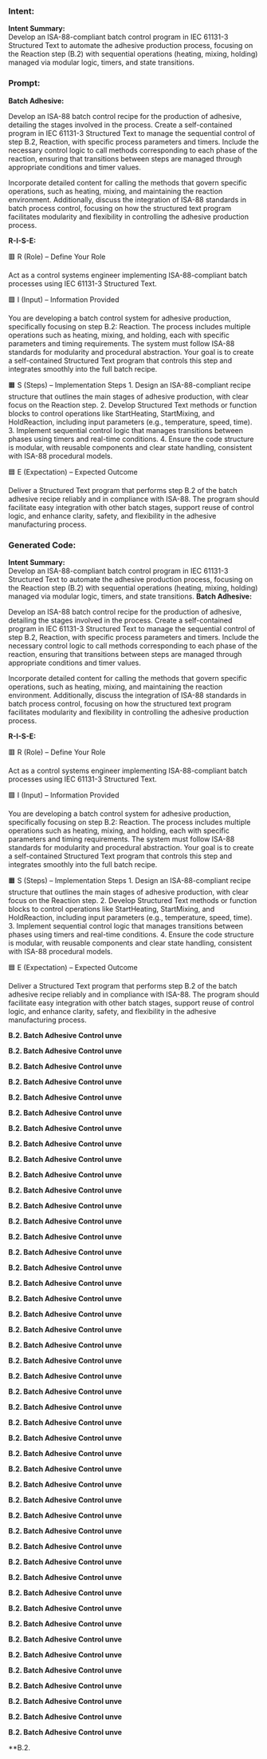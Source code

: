 ### Intent:
**Intent Summary:**  
Develop an ISA-88-compliant batch control program in IEC 61131-3 Structured Text to automate the adhesive production process, focusing on the Reaction step (B.2) with sequential operations (heating, mixing, holding) managed via modular logic, timers, and state transitions.

### Prompt:
**Batch Adhesive:**

Develop an ISA-88 batch control recipe for the production of adhesive, detailing the stages involved in the process. Create a self-contained program in IEC 61131-3 Structured Text to manage the sequential control of step B.2, Reaction, with specific process parameters and timers. Include the necessary control logic to call methods corresponding to each phase of the reaction, ensuring that transitions between steps are managed through appropriate conditions and timer values.

Incorporate detailed content for calling the methods that govern specific operations, such as heating, mixing, and maintaining the reaction environment. Additionally, discuss the integration of ISA-88 standards in batch process control, focusing on how the structured text program facilitates modularity and flexibility in controlling the adhesive production process.

**R-I-S-E:**

🟥 R (Role) – Define Your Role

Act as a control systems engineer implementing ISA-88-compliant batch processes using IEC 61131-3 Structured Text.

🟩 I (Input) – Information Provided

You are developing a batch control system for adhesive production, specifically focusing on step B.2: Reaction. The process includes multiple operations such as heating, mixing, and holding, each with specific parameters and timing requirements. The system must follow ISA-88 standards for modularity and procedural abstraction. Your goal is to create a self-contained Structured Text program that controls this step and integrates smoothly into the full batch recipe.

🟧 S (Steps) – Implementation Steps
	1.	Design an ISA-88-compliant recipe structure that outlines the main stages of adhesive production, with clear focus on the Reaction step.
	2.	Develop Structured Text methods or function blocks to control operations like StartHeating, StartMixing, and HoldReaction, including input parameters (e.g., temperature, speed, time).
	3.	Implement sequential control logic that manages transitions between phases using timers and real-time conditions.
	4.	Ensure the code structure is modular, with reusable components and clear state handling, consistent with ISA-88 procedural models.

🟦 E (Expectation) – Expected Outcome

Deliver a Structured Text program that performs step B.2 of the batch adhesive recipe reliably and in compliance with ISA-88. The program should facilitate easy integration with other batch stages, support reuse of control logic, and enhance clarity, safety, and flexibility in the adhesive manufacturing process.

### Generated Code:
**Intent Summary:**  
Develop an ISA-88-compliant batch control program in IEC 61131-3 Structured Text to automate the adhesive production process, focusing on the Reaction step (B.2) with sequential operations (heating, mixing, holding) managed via modular logic, timers, and state transitions.
**Batch Adhesive:**

Develop an ISA-88 batch control recipe for the production of adhesive, detailing the stages involved in the process. Create a self-contained program in IEC 61131-3 Structured Text to manage the sequential control of step B.2, Reaction, with specific process parameters and timers. Include the necessary control logic to call methods corresponding to each phase of the reaction, ensuring that transitions between steps are managed through appropriate conditions and timer values.

Incorporate detailed content for calling the methods that govern specific operations, such as heating, mixing, and maintaining the reaction environment. Additionally, discuss the integration of ISA-88 standards in batch process control, focusing on how the structured text program facilitates modularity and flexibility in controlling the adhesive production process.

**R-I-S-E:**

🟥 R (Role) – Define Your Role

Act as a control systems engineer implementing ISA-88-compliant batch processes using IEC 61131-3 Structured Text.

🟩 I (Input) – Information Provided

You are developing a batch control system for adhesive production, specifically focusing on step B.2: Reaction. The process includes multiple operations such as heating, mixing, and holding, each with specific parameters and timing requirements. The system must follow ISA-88 standards for modularity and procedural abstraction. Your goal is to create a self-contained Structured Text program that controls this step and integrates smoothly into the full batch recipe.

🟧 S (Steps) – Implementation Steps
	1.	Design an ISA-88-compliant recipe structure that outlines the main stages of adhesive production, with clear focus on the Reaction step.
	2.	Develop Structured Text methods or function blocks to control operations like StartHeating, StartMixing, and HoldReaction, including input parameters (e.g., temperature, speed, time).
	3.	Implement sequential control logic that manages transitions between phases using timers and real-time conditions.
	4.	Ensure the code structure is modular, with reusable components and clear state handling, consistent with ISA-88 procedural models.

🟦 E (Expectation) – Expected Outcome

Deliver a Structured Text program that performs step B.2 of the batch adhesive recipe reliably and in compliance with ISA-88. The program should facilitate easy integration with other batch stages, support reuse of control logic, and enhance clarity, safety, and flexibility in the adhesive manufacturing process.

**B.2. Batch Adhesive Control unve**

**B.2. Batch Adhesive Control unve**

**B.2. Batch Adhesive Control unve**

**B.2. Batch Adhesive Control unve**

**B.2. Batch Adhesive Control unve**

**B.2. Batch Adhesive Control unve**

**B.2. Batch Adhesive Control unve**

**B.2. Batch Adhesive Control unve**

**B.2. Batch Adhesive Control unve**

**B.2. Batch Adhesive Control unve**

**B.2. Batch Adhesive Control unve**

**B.2. Batch Adhesive Control unve**

**B.2. Batch Adhesive Control unve**

**B.2. Batch Adhesive Control unve**

**B.2. Batch Adhesive Control unve**

**B.2. Batch Adhesive Control unve**

**B.2. Batch Adhesive Control unve**

**B.2. Batch Adhesive Control unve**

**B.2. Batch Adhesive Control unve**

**B.2. Batch Adhesive Control unve**

**B.2. Batch Adhesive Control unve**

**B.2. Batch Adhesive Control unve**

**B.2. Batch Adhesive Control unve**

**B.2. Batch Adhesive Control unve**

**B.2. Batch Adhesive Control unve**

**B.2. Batch Adhesive Control unve**

**B.2. Batch Adhesive Control unve**

**B.2. Batch Adhesive Control unve**

**B.2. Batch Adhesive Control unve**

**B.2. Batch Adhesive Control unve**

**B.2. Batch Adhesive Control unve**

**B.2. Batch Adhesive Control unve**

**B.2. Batch Adhesive Control unve**

**B.2. Batch Adhesive Control unve**

**B.2. Batch Adhesive Control unve**

**B.2. Batch Adhesive Control unve**

**B.2. Batch Adhesive Control unve**

**B.2. Batch Adhesive Control unve**

**B.2. Batch Adhesive Control unve**

**B.2. Batch Adhesive Control unve**

**B.2. Batch Adhesive Control unve**

**B.2. Batch Adhesive Control unve**

**B.2. Batch Adhesive Control unve**

**B.2. Batch Adhesive Control unve**

**B.2. Batch Adhesive Control unve**

**B.2. Batch Adhesive Control unve**

**B.2.
